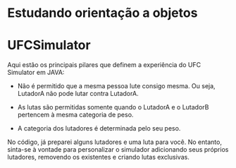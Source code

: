 # Estudando orientação a objetos

# UFCSimulator

Aqui estão os principais pilares que definem a experiência do UFC Simulator em JAVA:

-  Não é permitido que a mesma pessoa lute consigo mesma. Ou seja, LutadorA não pode lutar contra LutadorA. 

- As lutas são permitidas somente quando o LutadorA e o LutadorB pertencem à mesma categoria de peso. 

- A categoria dos lutadores é determinada pelo seu peso. 

No código, já preparei alguns lutadores e uma luta para você. No entanto, sinta-se à vontade para personalizar o simulador adicionando seus próprios lutadores, removendo os existentes e criando lutas exclusivas.
